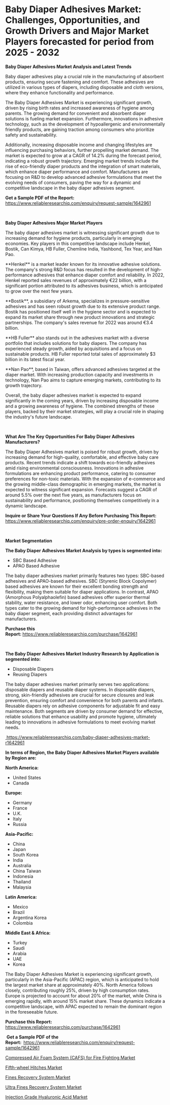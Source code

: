 <p><h1>Baby Diaper Adhesives Market: Challenges, Opportunities, and Growth Drivers and Major Market Players forecasted for period from 2025 - 2032</h1></p><p><strong>Baby Diaper Adhesives Market Analysis and Latest Trends</strong></p>
<p><p>Baby diaper adhesives play a crucial role in the manufacturing of absorbent products, ensuring secure fastening and comfort. These adhesives are utilized in various types of diapers, including disposable and cloth versions, where they enhance functionality and performance.</p><p>The Baby Diaper Adhesives Market is experiencing significant growth, driven by rising birth rates and increased awareness of hygiene among parents. The growing demand for convenient and absorbent diaper solutions is fueling market expansion. Furthermore, innovations in adhesive technology, such as the development of hypoallergenic and environmentally friendly products, are gaining traction among consumers who prioritize safety and sustainability.</p><p>Additionally, increasing disposable income and changing lifestyles are influencing purchasing behaviors, further propelling market demand. The market is expected to grow at a CAGR of 14.2% during the forecast period, indicating a robust growth trajectory. Emerging market trends include the rise of eco-friendly diaper products and the integration of smart materials, which enhance diaper performance and comfort. Manufacturers are focusing on R&D to develop advanced adhesive formulations that meet the evolving needs of consumers, paving the way for a dynamic and competitive landscape in the baby diaper adhesives segment.</p></p>
<p><strong>Get a Sample PDF of the Report:&nbsp;</strong> <a href="https://www.reliableresearchiq.com/enquiry/request-sample/1642961?utm_campaign=104&utm_medium=2&utm_source=Github&utm_content=ia&utm_term=28032025&utm_id=baby-diaper-adhesives">https://www.reliableresearchiq.com/enquiry/request-sample/1642961</a></p>
<p>&nbsp;</p>
<p><strong>Baby Diaper Adhesives Major Market Players</strong></p>
<p><p>The baby diaper adhesives market is witnessing significant growth due to increasing demand for hygiene products, particularly in emerging economies. Key players in this competitive landscape include Henkel, Bostik, Can Kimya, HB Fuller, Chemline India, Yashbond, Tex Year, and Nan Pao. </p><p>**Henkel** is a market leader known for its innovative adhesive solutions. The company's strong R&D focus has resulted in the development of high-performance adhesives that enhance diaper comfort and reliability. In 2022, Henkel reported sales revenues of approximately €22 billion, with a significant portion attributed to its adhesives business, which is anticipated to grow over the next few years.</p><p>**Bostik**, a subsidiary of Arkema, specializes in pressure-sensitive adhesives and has seen robust growth due to its extensive product range. Bostik has positioned itself well in the hygiene sector and is expected to expand its market share through new product innovations and strategic partnerships. The company's sales revenue for 2022 was around €3.4 billion.</p><p>**HB Fuller** also stands out in the adhesives market with a diverse portfolio that includes solutions for baby diapers. The company has experienced steady growth, aided by acquisitions and a focus on sustainable products. HB Fuller reported total sales of approximately $3 billion in its latest fiscal year.</p><p>**Nan Pao**, based in Taiwan, offers advanced adhesives targeted at the diaper market. With increasing production capacity and investments in technology, Nan Pao aims to capture emerging markets, contributing to its growth trajectory.</p><p>Overall, the baby diaper adhesives market is expected to expand significantly in the coming years, driven by increasing disposable income and a growing awareness of hygiene. The combined strengths of these players, backed by their market strategies, will play a crucial role in shaping the industry's future landscape.</p></p>
<p>&nbsp;</p>
<p><strong>What Are The Key Opportunities For Baby Diaper Adhesives Manufacturers?</strong></p>
<p><p>The Baby Diaper Adhesives market is poised for robust growth, driven by increasing demand for high-quality, comfortable, and effective baby care products. Recent trends indicate a shift towards eco-friendly adhesives amid rising environmental consciousness. Innovations in adhesive formulations are enhancing product performance, catering to consumer preferences for non-toxic materials. With the expansion of e-commerce and the growing middle-class demographic in emerging markets, the market is expected to witness significant expansion. Forecasts suggest a CAGR of around 5.5% over the next five years, as manufacturers focus on sustainability and performance, positioning themselves competitively in a dynamic landscape.</p></p>
<p><strong>Inquire or Share Your Questions If Any Before Purchasing This Report:</strong> <a href="https://www.reliableresearchiq.com/enquiry/pre-order-enquiry/1642961?utm_campaign=104&utm_medium=2&utm_source=Github&utm_content=ia&utm_term=28032025&utm_id=baby-diaper-adhesives">https://www.reliableresearchiq.com/enquiry/pre-order-enquiry/1642961</a></p>
<p>&nbsp;</p>
<p><strong>Market Segmentation</strong></p>
<p><strong>The Baby Diaper Adhesives Market Analysis by types is segmented into:</strong></p>
<p><ul><li>SBC Based Adhesive</li><li>APAO Based Adhesive</li></ul></p>
<p><p>The baby diaper adhesives market primarily features two types: SBC-based adhesives and APAO-based adhesives. SBC (Styrenic Block Copolymer) based adhesives are known for their excellent bonding strength and flexibility, making them suitable for diaper applications. In contrast, APAO (Amorphous Polyalphaolefin) based adhesives offer superior thermal stability, water resistance, and lower odor, enhancing user comfort. Both types cater to the growing demand for high-performance adhesives in the baby diaper segment, each providing distinct advantages for manufacturers.</p></p>
<p><strong>Purchase this Report:&nbsp;</strong><a href="https://www.reliableresearchiq.com/purchase/1642961?utm_campaign=104&utm_medium=2&utm_source=Github&utm_content=ia&utm_term=28032025&utm_id=baby-diaper-adhesives">https://www.reliableresearchiq.com/purchase/1642961</a></p>
<p>&nbsp;</p>
<p><strong>The Baby Diaper Adhesives Market Industry Research by Application is segmented into:</strong></p>
<p><ul><li>Disposable Diapers</li><li>Reusing Diapers</li></ul></p>
<p><p>The baby diaper adhesives market primarily serves two applications: disposable diapers and reusable diaper systems. In disposable diapers, strong, skin-friendly adhesives are crucial for secure closures and leak prevention, ensuring comfort and convenience for both parents and infants. Reusable diapers rely on adhesive components for adjustable fit and easy maintenance. Both segments are driven by consumer demand for effective, reliable solutions that enhance usability and promote hygiene, ultimately leading to innovations in adhesive formulations to meet evolving market needs.</p></p>
<p><a href="https://www.reliableresearchiq.com/baby-diaper-adhesives-market-r1642961?utm_campaign=104&utm_medium=2&utm_source=Github&utm_content=ia&utm_term=28032025&utm_id=baby-diaper-adhesives">&nbsp;https://www.reliableresearchiq.com/baby-diaper-adhesives-market-r1642961</a></p>
<p><strong>In terms of Region, the Baby Diaper Adhesives Market Players available by Region are:</strong></p>
<p>
    <p> <strong> North America: </strong>
        <ul>
            <li>United States</li>
            <li>Canada</li>
        </ul>
        </p> 
    <p> <strong> Europe: </strong>
        <ul>
            <li>Germany</li>
            <li>France</li>
            <li>U.K.</li>
            <li>Italy</li>
            <li>Russia</li>
        </ul>
        </p> 
    <p> <strong> Asia-Pacific: </strong>
        <ul>
            <li>China</li>
            <li>Japan</li>
            <li>South Korea</li>
            <li>India</li>
            <li>Australia</li>
            <li>China Taiwan</li>
            <li>Indonesia</li>
            <li>Thailand</li>
            <li>Malaysia</li>
        </ul>
        </p> 
    <p> <strong> Latin America: </strong>
        <ul>
            <li>Mexico</li>
            <li>Brazil</li>
            <li>Argentina Korea</li>
            <li>Colombia</li>
        </ul>
        </p> 
    <p> <strong> Middle East & Africa: </strong>
        <ul>
            <li>Turkey</li>
            <li>Saudi</li>
            <li>Arabia</li>
            <li>UAE</li>
            <li>Korea</li>
        </ul>
    </p>
    </p>
<p><p>The Baby Diaper Adhesives Market is experiencing significant growth, particularly in the Asia-Pacific (APAC) region, which is anticipated to hold the largest market share at approximately 40%. North America follows closely, contributing roughly 25%, driven by high consumption rates. Europe is projected to account for about 20% of the market, while China is emerging rapidly, with around 15% market share. These dynamics indicate a competitive landscape, with APAC expected to remain the dominant region in the foreseeable future.</p></p>
<p><strong>Purchase this Report: </strong><a href="https://www.reliableresearchiq.com/purchase/1642961?utm_campaign=104&utm_medium=2&utm_source=Github&utm_content=ia&utm_term=28032025&utm_id=baby-diaper-adhesives">https://www.reliableresearchiq.com/purchase/1642961</a></p>
<p>&nbsp;<strong>Get a Sample PDF of the Report:&nbsp;&nbsp;</strong><a href="https://www.reliableresearchiq.com/enquiry/request-sample/1642961?utm_campaign=104&utm_medium=2&utm_source=Github&utm_content=ia&utm_term=28032025&utm_id=baby-diaper-adhesives">https://www.reliableresearchiq.com/enquiry/request-sample/1642961</a></p>
<p><strong></strong></p>
<p><p><a href="https://github.com/snakewaduddx/Market-Research-Report-List-1/blob/main/compressed-air-foam-system-cafs-for-fire-fighting-market.md?utm_campaign=104&utm_medium=2&utm_source=Github&utm_content=ia&utm_term=28032025&utm_id=baby-diaper-adhesives">Compressed Air Foam System (CAFS) for Fire Fighting Market</a></p><p><a href="https://github.com/pupekironim/Market-Research-Report-List-1/blob/main/fifth-wheel-hitches-market.md?utm_campaign=104&utm_medium=2&utm_source=Github&utm_content=ia&utm_term=28032025&utm_id=baby-diaper-adhesives">Fifth-wheel Hitches Market</a></p><p><a href="https://github.com/sakuniniray98/Market-Research-Report-List-1/blob/main/fines-recovery-system-market.md?utm_campaign=104&utm_medium=2&utm_source=Github&utm_content=ia&utm_term=28032025&utm_id=baby-diaper-adhesives">Fines Recovery System Market</a></p><p><a href="https://github.com/siriocooch4a/Market-Research-Report-List-1/blob/main/ultra-fines-recovery-system-market.md?utm_campaign=104&utm_medium=2&utm_source=Github&utm_content=ia&utm_term=28032025&utm_id=baby-diaper-adhesives">Ultra Fines Recovery System Market</a></p><p><a href="https://github.com/yakobotege/Market-Research-Report-List-1/blob/main/injection-grade-hyaluronic-acid-market.md?utm_campaign=104&utm_medium=2&utm_source=Github&utm_content=ia&utm_term=28032025&utm_id=baby-diaper-adhesives">Injection Grade Hyaluronic Acid Market</a></p></p>